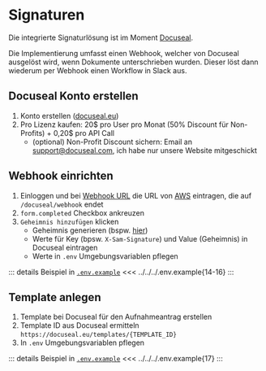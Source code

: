 # Signaturen

Die integrierte Signaturlösung ist im Moment [Docuseal](https://www.docuseal.com/).

Die Implementierung umfasst einen Webhook, welcher von Docuseal ausgelöst wird, wenn Dokumente unterschrieben wurden. Dieser löst dann wiederum per Webhook einen Workflow in Slack aus.

## Docuseal Konto erstellen

1. Konto erstellen ([docuseal.eu](https://docuseal.eu/sign_up))
2. Pro Lizenz kaufen: 20$ pro User pro Monat (50% Discount für Non-Profits) + 0,20$ pro API Call
   - (optional) Non-Profit Discount sichern: Email an support@docuseal.com, ich habe nur unsere Website mitgeschickt

## Webhook einrichten

1. Einloggen und bei [Webhook URL](https://console.docuseal.eu/webhooks) die URL von [AWS](../../getting-started/aws-lambda.md#aws-lambda-setup-fur-slack) eintragen, die auf `/docuseal/webhook` endet
2. `form.completed` Checkbox ankreuzen
3. `Geheimnis hinzufügen` klicken
   - Geheimnis generieren (bspw. [hier](https://jwtsecrets.com/#generator))
   - Werte für Key (bpsw. `X-Sam-Signature`) und Value (Geheimnis) in Docuseal eintragen
   - Werte in `.env` Umgebungsvariablen pflegen

::: details Beispiel in [`.env.example`](https://github.com/Roy0815/slack-service-bot/blob/main/example.env)
<<< ../../../.env.example{14-16}
:::

## Template anlegen

1. Template bei Docuseal für den Aufnahmeantrag erstellen
2. Template ID aus Docuseal ermitteln `https://docuseal.eu/templates/{TEMPLATE_ID}`
3. In `.env` Umgebungsvariablen pflegen

::: details Beispiel in [`.env.example`](https://github.com/Roy0815/slack-service-bot/blob/main/example.env)
<<< ../../../.env.example{17}
:::
